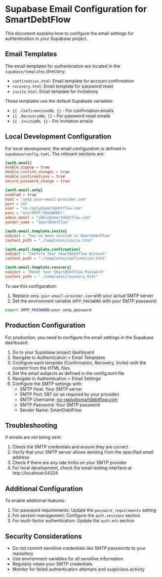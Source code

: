 # Supabase Email Configuration for SmartDebtFlow

This document explains how to configure the email settings for authentication in your Supabase project.

## Email Templates

The email templates for authentication are located in the `supabase/templates` directory:

- `confirmation.html`: Email template for account confirmation
- `recovery.html`: Email template for password reset
- `invite.html`: Email template for invitations

These templates use the default Supabase variables:
- `{{ .ConfirmationURL }}` - For confirmation emails
- `{{ .RecoveryURL }}` - For password reset emails
- `{{ .InviteURL }}` - For invitation emails

## Local Development Configuration

For local development, the email configuration is defined in `supabase/config.toml`. The relevant sections are:

```toml
[auth.email]
enable_signup = true
double_confirm_changes = true
enable_confirmations = true
secure_password_change = true

[auth.email.smtp]
enabled = true
host = "smtp.your-email-provider.com"
port = 587
user = "no-reply@smartdebtflow.com"
pass = "env(SMTP_PASSWORD)"
admin_email = "admin@smartdebtflow.com"
sender_name = "SmartDebtFlow"

[auth.email.template.invite]
subject = "You've been invited to SmartDebtFlow"
content_path = "./templates/invite.html"

[auth.email.template.confirmation]
subject = "Confirm Your SmartDebtFlow Account"
content_path = "./templates/confirmation.html"

[auth.email.template.recovery]
subject = "Reset Your SmartDebtFlow Password"
content_path = "./templates/recovery.html"
```

To use this configuration:

1. Replace `smtp.your-email-provider.com` with your actual SMTP server
2. Set the environment variable `SMTP_PASSWORD` with your SMTP password:

```bash
export SMTP_PASSWORD=your_smtp_password
```

## Production Configuration

For production, you need to configure the email settings in the Supabase dashboard:

1. Go to your Supabase project dashboard
2. Navigate to Authentication > Email Templates
3. Configure each template (Confirmation, Recovery, Invite) with the content from the HTML files
4. Set the email subjects as defined in the config.toml file
5. Navigate to Authentication > Email Settings
6. Configure the SMTP settings with:
   - SMTP Host: Your SMTP server
   - SMTP Port: 587 (or as required by your provider)
   - SMTP Username: no-reply@smartdebtflow.com
   - SMTP Password: Your SMTP password
   - Sender Name: SmartDebtFlow

## Troubleshooting

If emails are not being sent:

1. Check the SMTP credentials and ensure they are correct
2. Verify that your SMTP server allows sending from the specified email address
3. Check if there are any rate limits on your SMTP provider
4. For local development, check the email testing interface at http://localhost:54324

## Additional Configuration

To enable additional features:

1. For password requirements: Update the `password_requirements` setting
2. For session management: Configure the `auth.sessions` section
3. For multi-factor authentication: Update the `auth.mfa` section

## Security Considerations

- Do not commit sensitive credentials like SMTP passwords to your repository
- Use environment variables for all sensitive information
- Regularly rotate your SMTP credentials
- Monitor for failed authentication attempts and suspicious activity 